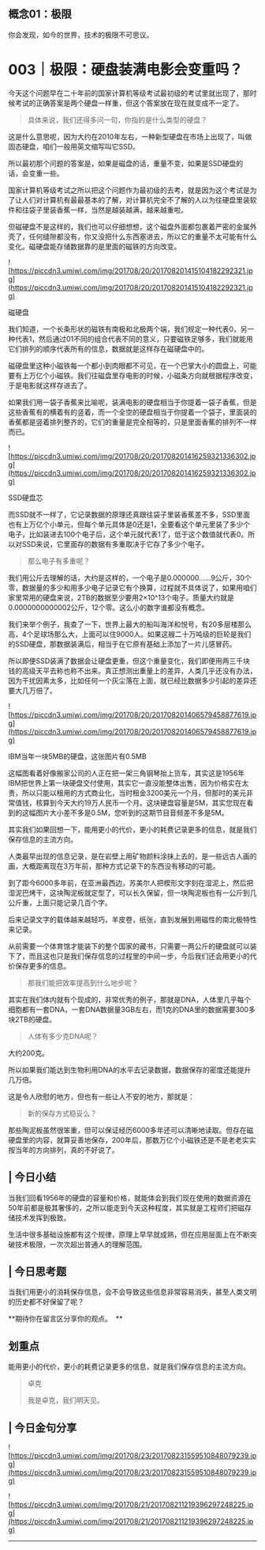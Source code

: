 ## 概念01：极限

你会发现，如今的世界，技术的极限不可思议。 

# 003｜极限：硬盘装满电影会变重吗？

今天这个问题早在二十年前的国家计算机等级考试最初级的考试里就出现了，那时候考试的正确答案是两个硬盘一样重，但这个答案放在现在就变成不一定了。

> 具体来说，我们还得多问一句，你指的是什么类型的硬盘？

这是什么意思呢，因为大约在2010年左右，一种新型硬盘在市场上出现了，叫做固态硬盘，咱们一般用英文缩写叫它SSD。

所以最初那个问题的答案是，如果是磁盘的话，重量不变，如果是SSD硬盘的话，会变重一些。

国家计算机等级考试之所以把这个问题作为最初级的去考，就是因为这个考试是为了让人们对计算机有最最基本的了解，对计算机完全不了解的人以为往硬盘里装软件和往袋子里装香蕉一样，当然是越装越满，越来越重啦。

但磁硬盘不是这样的，我们也可以仔细想想，这个磁盘外面都包裹着严密的金属外壳了，任何缝隙都没有，你又没把什么东西塞进去，所以它的重量不太可能有什么变化。磁硬盘能存储数据靠的是里面的磁铁的方向改变。

![https://piccdn3.umiwi.com/img/201708/20/201708201415104182292321.jpg](https://piccdn3.umiwi.com/img/201708/20/201708201415104182292321.jpg)

磁硬盘

我们知道，一个长条形状的磁铁有南极和北极两个端，我们规定一种代表0，另一种代表1，然后通过01不同的组合代表不同的意义，只要磁铁足够多，我们就能用它们排列的顺序代表所有的信息，数据就是这样存在磁硬盘中的。

磁硬盘里这种小磁铁每一个都小到肉眼都不可见，在一个巴掌大小的圆盘上，可能要有上万亿个小磁铁。我们往磁盘里存电影的时候，小磁条方向就根据程序改变，于是电影就这样存进去了。

如果我们用一袋子香蕉来比喻呢，装满电影的硬盘相当于你提着一袋子香蕉，但是这些香蕉有的横着有的竖着，而一个全空的硬盘相当于你提着一个袋子，里面装的香蕉都是竖着排列整齐的，它们的重量是完全相等的，只是里面香蕉的排列不一样而已。

![https://piccdn3.umiwi.com/img/201708/20/201708201416259321336302.jpg](https://piccdn3.umiwi.com/img/201708/20/201708201416259321336302.jpg)

SSD硬盘芯

而SSD就不一样了，它记录数据的原理还真跟往袋子里装香蕉差不多，SSD里面也有上万亿个小单元，但每个单元具体是0还是1，全要看这个单元里装了多少个电子，比如装进去100个电子后，这个单元就代表1了，低于这个数值就代表0。所以对SSD来说，它里面存的数据有多重取决于它存了多少个电子。

> 那么电子有多重呢？

我们用公斤去理解的话，大约是这样的，一个电子是0.000000……9公斤，30个零，数据量的多少和用多少电子记录它有个换算，过程就不具体说了，如果用咱们家里常用的硬盘来说，2TB的数据至少要用2×10^13个电子。质量大约就是0.0000000000002公斤，12个零。这么小的数字谁都没有概念。

我们来举个例子，我查了一下，世界上最大的船叫海洋和悦号，有20多层楼那么高，4个足球场那么大，上面可以住9000人。如果这艘二十万吨级的巨轮是我们的SSD硬盘，那数据装满后，相当于在它原有基础上添加了一片儿感冒药。

所以即便SSD装满了数据会让硬盘更重，但这个重量变化，我们即便用两三千块钱的高级天平去称也称不出来。真正想测出重量上的差异，人类几乎还没有办法，因为干扰因素太多，比如任何一个灰尘落在上面，就已经比数据多少引起的差异还要大几万倍了。

![https://piccdn3.umiwi.com/img/201708/20/201708201406579458877619.jpg](https://piccdn3.umiwi.com/img/201708/20/201708201406579458877619.jpg)

IBM当年一块5MB的硬盘，这张图片有0.5MB

这幅图看着好像搬家公司的人正在把一架三角钢琴抬上货车，其实这是1956年IBM把世界上第一块硬盘交付使用，其实它一直没能整体出售，因为价格实在太贵，所以只能以租用的方式商业化，当时租金3200美元一个月，但那时的美元非常值钱，核算到今天大约19万人民币一个月。这块硬盘容量是5M，其实您现在看到的这幅图片大小差不多是0.5M，您听到的这期节目音频差不多是5M。

其实我们如果回想一下，能用更小的代价，更小的耗费记录更多的信息，就是我们保存信息的主流方向。

人类最早出现的信息记录，是在岩壁上用矿物颜料涂抹上去的，是一些远古人画的画，大概距离现在3万年前，那种方式记录下的东西没有移动的可能。

到了距今6000多年前，在亚洲最西边，苏美尔人把楔形文字刻在湿泥上，然后把湿泥巴烤干，这块陶泥板就定型了，可以长久保留，但一块陶泥板也有一公斤到几公斤重，上面只能记录几百个字。

后来记录文字的载体越来越轻巧，羊皮卷，纸张，直到发展到用磁性的南北极特性来记录。

从前需要一个体育馆才能装下的整个国家的藏书，只需要一两公斤的硬盘就可以装下了，而且这也只是我们保存信息的过程里的中间一步，今后我们还会用更小的代价保存更多的信息。

> 那我们能把效率提高到什么地步呢？

其实在我们体内就有个现成的，非常优秀的例子，那就是DNA，人体里几乎每个细胞都有一套DNA，一套DNA数据量3GB左右，而1克的DNA里的数据需要300多块2TB的硬盘。

> 人体有多少克DNA呢？

大约200克。

所以如果我们能达到生物利用DNA的水平去记录数据，数据保存的密度还能提升几万倍。

这是令人欣慰的地方，但也有一些让人不安的地方，那就是：

> 新的保存方式稳妥么？

那些陶泥板虽然很笨重，但可以保证经历6000多年还可以清晰地读取。但存在磁硬盘里的内容，就算妥善地保存，200年后，那数万亿个小磁铁还是不是老老实实按当年的方向排列，真的不好说了。

## | 今日小结

当我们回看1956年的硬盘的容量和价格，就能体会到我们现在使用的数据资源在50年前都是极其奢侈的，之所以能走到今天这种程度，其实就是工程师们把磁存储技术发挥到极致。

生活中很多基础设施都有这个规律，原理上早早就成熟，但在应用层面上在不断突破技术极限，一次次超出普通人的理解范围。

## | 今日思考题

当我们用更小的消耗保存信息，会不会导致这些信息非常容易消失，甚至人类文明的历史都不好保留了呢？

 **期待你在留言区分享你的观点。  **

## 划重点

能用更小的代价，更小的耗费记录更多的信息，就是我们保存信息的主流方向。

> 卓克
> 
> 我是卓克，我们明天见。

## | 今日金句分享

![https://piccdn3.umiwi.com/img/201708/23/201708231559510848079239.jpg](https://piccdn3.umiwi.com/img/201708/23/201708231559510848079239.jpg)

![https://piccdn3.umiwi.com/img/201708/21/201708211219396297248225.jpg](https://piccdn3.umiwi.com/img/201708/21/201708211219396297248225.jpg)

---
